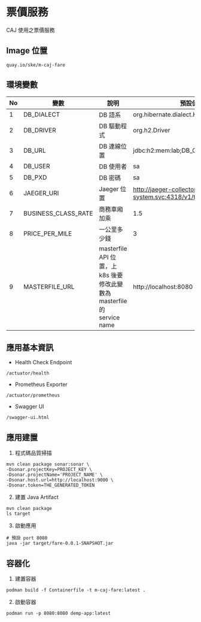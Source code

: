 # 票價服務
CAJ 使用之票價服務

## Image 位置
```
quay.io/ske/m-caj-fare
```

## 環境變數

| No | 變數 | 說明 | 預設值 |
| -------- | -------- | -------- | -------- |
| 1     | DB_DIALECT     | DB 語系     |org.hibernate.dialect.H2Dialect|
| 2     | DB_DRIVER     | DB 驅動程式     |org.h2.Driver|
| 3     | DB_URL     | DB 連線位置     |jdbc:h2:mem:lab;DB_CLOSE_DELAY=-1|
| 4     | DB_USER     | DB 使用者     |sa|
| 5     | DB_PXD     | DB 密碼     |sa|
| 6     | JAEGER_URI     | Jaeger 位置     |http://jaeger-collector.istio-system.svc:4318/v1/traces|
| 7     | BUSINESS_CLASS_RATE     | 商務車廂加乘 |1.5|
| 8     | PRICE_PER_MILE     | 一公里多少錢     |3|
| 9     | MASTERFILE_URL     | masterfile API 位置，上 k8s 後要修改此變數為 masterfile 的 service name     |http://localhost:8080|

## 應用基本資訊
* Health Check Endpoint
```
/actuator/health
```
* Prometheus Exporter
```
/actuator/prometheus
```

* Swagger UI
```
/swagger-ui.html
```

## 應用建置
1. 程式碼品質掃描
```bash=
mvn clean package sonar:sonar \
-Dsonar.projectKey=PROJECT_KEY \
-Dsonar.projectName='PROJECT_NAME' \ 
-Dsonar.host.url=http://localhost:9000 \ 
-Dsonar.token=THE_GENERATED_TOKEN
```

2. 建置 Java Artifact
```bash=
mvn clean package
ls target
```

3. 啟動應用
```bash=
# 預設 port 8080
java -jar target/fare-0.0.1-SNAPSHOT.jar
```


## 容器化
1. 建置容器
```bash=
podman build -f Containerfile -t m-caj-fare:latest .
```


2. 啟動容器
```bash=
podman run -p 8080:8080 demp-app:latest
```